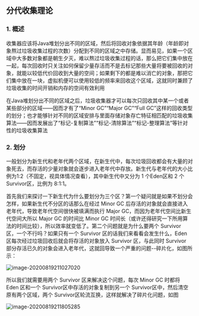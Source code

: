 ## 分代收集理论

### 1. 概述

​		收集器应该将Java堆划分出不同的区域，然后将回收对象依据其年龄（年龄即对象熬过垃圾收集过程的次数）分配到不同的区域之中存储。显而易见，如果一个区域中大多数对象都是朝生夕灭，难以熬过垃圾收集过程的话，那么把它们集中放在一起，每次回收时只关注如何保留少量存活而不是去标记那些大量将要被回收的对象，就能以较低代价回收到大量的空间；如果剩下的都是难以消亡的对象，那把它们集中放在一块，虚拟机便可以使用较低的频率来回收这个区域，这就同时兼顾了垃圾收集的时间开销和内存的空间有效利用

​		在Java堆划分出不同的区域之后，垃圾收集器才可以每次只回收其中某一个或者某些部分的区域——因而才有了“Minor GC”“Major GC”“Full GC”这样的回收类型的划分；也才能够针对不同的区域安排与里面存储对象存亡特征相匹配的垃圾收集算法——因而发展出了“标记-复制算法”“标记-清除算法”“标记-整理算法”等针对性的垃圾收集算法



### 2. 划分

​		一般划分为新生代和老年代两个区域，在新生代中，每次垃圾回收都会有大量的对象死去，而存活的少量对象就会逐步进入老年代中存放。新生代与老年代的大小比例为1:2（不固定，视具体情况查看），其中新生代中又分为 1 个Eden区和 2 个Survivor区，比例为 8:1:1。

​		首先我们来探讨一下新生代为什么要划分为三个区？第一个疑问就是如果不划分会怎样，如果新生代不分区的话那么在经过 Minor GC 后存活的对象就会直接进入老年代，导致老年代空间很快被填满而执行 Major GC，而因为老年代空间比新生代空间大所以 Major GC 的时间比 Minor GC 时间长（或许还得研究一下所用算法的时间比较），所以效率就变低了。第二个问题就是为什么要两个 Survivor 区，一个不行吗？如果只有一个 Survivor 区的话我们来看看会发生什么，Eden 区每次经过垃圾回收后就会将存活的对象放入 Survivor 区，与此同时 Survivor 部分存活已久的对象会进入老年代，这就回导致一个严重的问题--碎片化，如图所示：

![image-20200819211027020](https://pictures.huazai.fun/uPic/image-20200819211027020.png)

所以我们就需要用两个 Survivor 区来解决这个问题，每次 Minor GC 时都将 Eden 区和一个 Survivor区中存活的对象复制到另一个 Survivor区中，然后清空原有两个区域，两个 Survivor区轮流互换，这样就解决了碎片化问题，如图

![image-20200819211805285](https://pictures.huazai.fun/uPic/image-20200819211805285.png)


